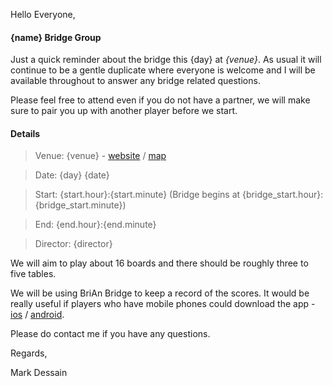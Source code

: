 
Hello Everyone,

#### {name} Bridge Group

Just a quick reminder about the bridge this {day} at _{venue}_. As usual it will continue to be a gentle duplicate where everyone is welcome and I will be available throughout to answer any bridge related questions.

Please feel free to attend even if you do not have a partner, we will make sure to pair you up with another player before we start.

#### Details

> Venue: {venue} - [website]({venue_website}) / [map]({venue_map})

> Date: {day} {date}

> Start: {start.hour}:{start.minute} (Bridge begins at {bridge_start.hour}:{bridge_start.minute})

> End: {end.hour}:{end.minute}

> Director: {director}


We will aim to play about 16 boards and there should be roughly three to five tables.

We will be using BriAn Bridge to keep a record of the scores. It would be really useful if players who have mobile phones could download the app - [ios](https://itunes.apple.com/gb/app/free-brian-bridge-client/id576769349?mt=8) / [android](https://play.google.com/store/apps/details?id=freebrian.com&hl=en_GB).

Please do contact me if you have any questions.

Regards,

Mark Dessain
